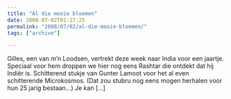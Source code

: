 ```yaml
---
title: "Al die mooie bloemen"
date: 2008-07-02T01:27:25
permalink: "2008/07/02/al-die-mooie-bloemen/"
tags: ["archive"]

---
```

Gilles, een van m’n Loodsen, vertrekt deze week naar India voor een jaartje. Speciaal voor hem droppen we hier nog eens Rashtar die ontdekt dat hij Indiër is. Schitterend stukje van Gunter Lamoot voor het al even schitterende Microkosmos. (Dat zou stubru nog eens mogen herhalen voor hun 25 jarig bestaan…) Je kan \[…\]
